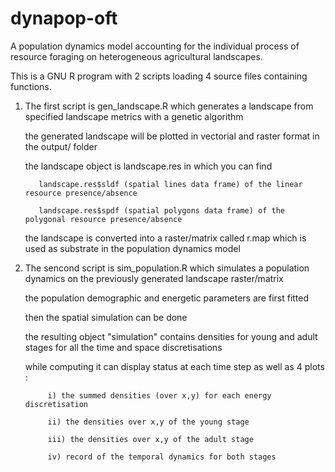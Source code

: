 # dynapop-oft
A population dynamics model accounting for the individual process of resource foraging on heterogeneous agricultural landscapes.

This is a GNU R program with 2 scripts loading 4 source files containing functions.


1) The first script is gen_landscape.R which generates a landscape from specified landscape metrics with a genetic algorithm

      the generated landscape will be plotted in vectorial and raster format in the output/ folder
      
      the landscape object is landscape.res in which you can find
      
          landscape.res$sldf (spatial lines data frame) of the linear resource presence/absence
          
          landscape.res$spdf (spatial polygons data frame) of the polygonal resource presence/absence
          
      the landscape is converted into a raster/matrix called r.map which is used as substrate in the population dynamics model
      
      
2) The sencond script is sim_population.R which simulates a population dynamics on the previously generated landscape raster/matrix

      the population demographic and energetic parameters are first fitted
      
      then the spatial simulation can be done
      
      the resulting object "simulation" contains densities for young and adult stages for all the time and space discretisations
      
      while computing it can display status at each time step as well as 4 plots :
      
            i) the summed densities (over x,y) for each energy discretisation
            
            ii) the densities over x,y of the young stage
            
            iii) the densities over x,y of the adult stage
            
            iv) record of the temporal dynamics for both stages
            
